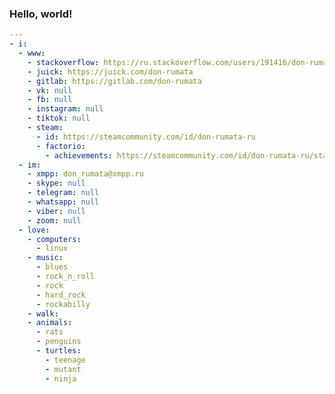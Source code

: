 ### Hello, world!

```yaml
---
- i:
  - www:
    - stackoverflow: https://ru.stackoverflow.com/users/191416/don-rumata?tab=profile
    - juick: https://juick.com/don-rumata
    - gitlab: https://gitlab.com/don-rumata
    - vk: null
    - fb: null
    - instagram: null
    - tiktok: null
    - steam:
      - id: https://steamcommunity.com/id/don-rumata-ru
      - factorio:
        - achievements: https://steamcommunity.com/id/don-rumata-ru/stats/427520/achievements
  - im:
    - xmpp: don_rumata@xmpp.ru
    - skype: null
    - telegram: null
    - whatsapp: null
    - viber: null
    - zoom: null
  - love:
    - computers:
      - linux
    - music:
      - blues
      - rock_n_roll
      - rock
      - hard_rock
      - rockabilly
    - walk:
    - animals:
      - rats
      - penguins
      - turtles:
        - teenage
        - mutant
        - ninja

```

<!-- [![](https://ru.stackoverflow.com/users/flair/191416.png?theme=dark "ru.stackoverflow.com")](https://ru.stackoverflow.com/users/191416/don-rumata?tab=profile) -->

<!--
**don-rumata/don-rumata** is a ✨ _special_ ✨ repository because its `README.md` (this file) appears on your GitHub profile.

Here are some ideas to get you started:

- 🔭 I’m currently working on ...
- 🌱 I’m currently learning ...
- 👯 I’m looking to collaborate on ...
- 🤔 I’m looking for help with ...
- 💬 Ask me about ...
- 📫 How to reach me: ...
- 😄 Pronouns: ...
- ⚡ Fun fact: ...
-->
